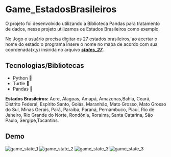 # Game_EstadosBrasileiros
O projeto foi desenvolvido utilizando a Biblioteca Pandas para tratamento de dados, nesse projeto utilizamos os Estados Brasileiros como exemplo.

No Jogo o usuário precisa digitar os 27 estados brasileiros, ao acertar o nome do estado o programa insere o nome no mapa de acordo com sua coordenada(x,y) insirida no arquivo [**_states_27_**](https://github.com/LaianeGerotto/Game_EstadosBrasileiros/blob/main/states_27.csv).

## Tecnologias/Bibliotecas
- Python 🐍
- Turtle 🐢
- Pandas 🐼

**Estados Brasileiros:**
Acre, Alagoas, Amapá, Amazonas,Bahia, Ceará, Distrito Federal, Espírito Santo, Goiás, Maranhão, Mato Grosso, Mato Grosso do Sul, Minas Gerais, Pará, Paraíba, Paraná, Pernambuco,
Piauí, Rio de Janeiro, Rio Grande do Norte, Rondônia, Roraima, Santa Catarina, São Paulo, Sergipe,Tocantins.

## Demo
![game_state_1](https://user-images.githubusercontent.com/60964592/169101996-bdd3d909-e9bb-4691-89de-1b6594f21aef.jpg)
![game_state_2](https://user-images.githubusercontent.com/60964592/169102029-0e50bed7-7184-4166-bf62-12cf295ae36d.jpg)
![game_state_3](https://user-images.githubusercontent.com/60964592/169102819-d4634854-5b64-4f02-9a46-15a86d0cc83b.jpg)
![game_state_3](https://user-images.githubusercontent.com/60964592/169254978-ba6d730e-f8c8-4ab3-a47d-4e245665d407.jpg)
